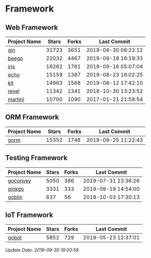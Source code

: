 # Framework

## Web Framework

| Project Name | Stars | Forks | Last Commit |
| ------------ | ----- | ----- | ----------- |
| [gin](https://github.com/gin-gonic/gin) | 31723 | 3651 | 2019-09-30 06:22:12 |
| [beego](https://github.com/astaxie/beego) | 22032 | 4467 | 2019-09-18 16:19:33 |
| [iris](https://github.com/kataras/iris) | 16262 | 1761 | 2019-09-16 05:07:04 |
| [echo](https://github.com/labstack/echo) | 15159 | 1387 | 2019-08-23 16:02:25 |
| [kit](https://github.com/go-kit/kit) | 14963 | 1568 | 2019-08-12 17:42:10 |
| [revel](https://github.com/revel/revel) | 11342 | 1341 | 2018-10-30 13:23:52 |
| [martini](https://github.com/go-martini/martini) | 10700 | 1090 | 2017-01-21 21:58:54 |

## ORM Framework

| Project Name | Stars | Forks | Last Commit |
| ------------ | ----- | ----- | ----------- |
| [gorm](https://github.com/jinzhu/gorm) | 15352 | 1748 | 2019-09-25 11:22:43 |

## Testing Framework

| Project Name | Stars | Forks | Last Commit |
| ------------ | ----- | ----- | ----------- |
| [goconvey](https://github.com/smartystreets/goconvey) | 5050 | 386 | 2019-07-31 23:36:26 |
| [ginkgo](https://github.com/onsi/ginkgo) | 3331 | 333 | 2019-09-19 14:54:00 |
| [goblin](https://github.com/franela/goblin) | 637 | 56 | 2018-10-03 17:30:13 |

## IoT Framework

| Project Name | Stars | Forks | Last Commit |
| ------------ | ----- | ----- | ----------- |
| [gobot](https://github.com/hybridgroup/gobot) | 5852 | 729 | 2019-05-23 12:37:01 |

*Update Date: 2019-09-30 19:00:59*